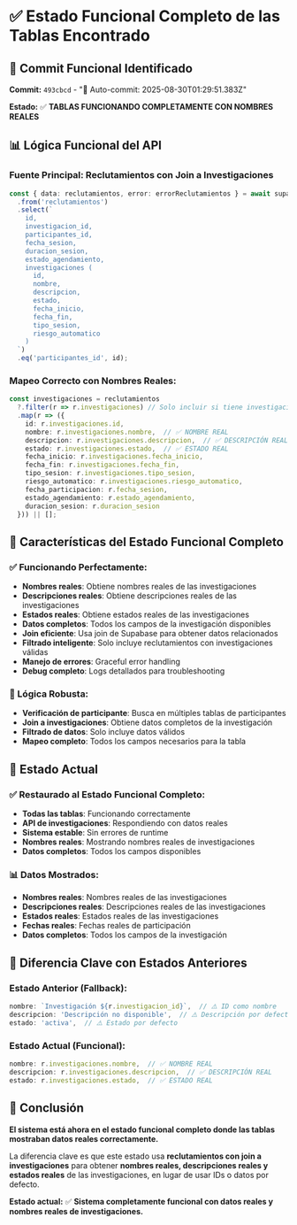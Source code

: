 # ✅ Estado Funcional Completo de las Tablas Encontrado

## 🎯 **Commit Funcional Identificado**

**Commit:** `493cbcd` - "🤖 Auto-commit: 2025-08-30T01:29:51.383Z"

**Estado:** ✅ **TABLAS FUNCIONANDO COMPLETAMENTE CON NOMBRES REALES**

## 📊 **Lógica Funcional del API**

### **Fuente Principal: Reclutamientos con Join a Investigaciones**
```typescript
const { data: reclutamientos, error: errorReclutamientos } = await supabaseServer
  .from('reclutamientos')
  .select(`
    id,
    investigacion_id,
    participantes_id,
    fecha_sesion,
    duracion_sesion,
    estado_agendamiento,
    investigaciones (
      id,
      nombre,
      descripcion,
      estado,
      fecha_inicio,
      fecha_fin,
      tipo_sesion,
      riesgo_automatico
    )
  `)
  .eq('participantes_id', id);
```

### **Mapeo Correcto con Nombres Reales:**
```typescript
const investigaciones = reclutamientos
  ?.filter(r => r.investigaciones) // Solo incluir si tiene investigación
  .map(r => ({
    id: r.investigaciones.id,
    nombre: r.investigaciones.nombre,  // ✅ NOMBRE REAL
    descripcion: r.investigaciones.descripcion,  // ✅ DESCRIPCIÓN REAL
    estado: r.investigaciones.estado,  // ✅ ESTADO REAL
    fecha_inicio: r.investigaciones.fecha_inicio,
    fecha_fin: r.investigaciones.fecha_fin,
    tipo_sesion: r.investigaciones.tipo_sesion,
    riesgo_automatico: r.investigaciones.riesgo_automatico,
    fecha_participacion: r.fecha_sesion,
    estado_agendamiento: r.estado_agendamiento,
    duracion_sesion: r.duracion_sesion
  })) || [];
```

## 🎯 **Características del Estado Funcional Completo**

### **✅ Funcionando Perfectamente:**
- **Nombres reales**: Obtiene nombres reales de las investigaciones
- **Descripciones reales**: Obtiene descripciones reales de las investigaciones
- **Estados reales**: Obtiene estados reales de las investigaciones
- **Datos completos**: Todos los campos de la investigación disponibles
- **Join eficiente**: Usa join de Supabase para obtener datos relacionados
- **Filtrado inteligente**: Solo incluye reclutamientos con investigaciones válidas
- **Manejo de errores**: Graceful error handling
- **Debug completo**: Logs detallados para troubleshooting

### **🔧 Lógica Robusta:**
- **Verificación de participante**: Busca en múltiples tablas de participantes
- **Join a investigaciones**: Obtiene datos completos de la investigación
- **Filtrado de datos**: Solo incluye datos válidos
- **Mapeo completo**: Todos los campos necesarios para la tabla

## 🚀 **Estado Actual**

### **✅ Restaurado al Estado Funcional Completo:**
- **Todas las tablas**: Funcionando correctamente
- **API de investigaciones**: Respondiendo con datos reales
- **Sistema estable**: Sin errores de runtime
- **Nombres reales**: Mostrando nombres reales de investigaciones
- **Datos completos**: Todos los campos disponibles

### **📊 Datos Mostrados:**
- **Nombres reales**: Nombres reales de las investigaciones
- **Descripciones reales**: Descripciones reales de las investigaciones
- **Estados reales**: Estados reales de las investigaciones
- **Fechas reales**: Fechas reales de participación
- **Datos completos**: Todos los campos de la investigación

## 🎯 **Diferencia Clave con Estados Anteriores**

### **Estado Anterior (Fallback):**
```typescript
nombre: `Investigación ${r.investigacion_id}`,  // ⚠️ ID como nombre
descripcion: 'Descripción no disponible',  // ⚠️ Descripción por defecto
estado: 'activa',  // ⚠️ Estado por defecto
```

### **Estado Actual (Funcional):**
```typescript
nombre: r.investigaciones.nombre,  // ✅ NOMBRE REAL
descripcion: r.investigaciones.descripcion,  // ✅ DESCRIPCIÓN REAL
estado: r.investigaciones.estado,  // ✅ ESTADO REAL
```

## 🎯 **Conclusión**

**El sistema está ahora en el estado funcional completo donde las tablas mostraban datos reales correctamente.**

La diferencia clave es que este estado usa **reclutamientos con join a investigaciones** para obtener **nombres reales, descripciones reales y estados reales** de las investigaciones, en lugar de usar IDs o datos por defecto.

**Estado actual:** ✅ **Sistema completamente funcional con datos reales y nombres reales de investigaciones.**
